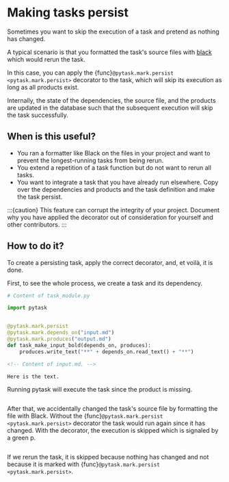 # Making tasks persist

Sometimes you want to skip the execution of a task and pretend as nothing has changed.

A typical scenario is that you formatted the task's source files with [black](https://github.com/psf/black) which would rerun the task.

In this case, you can apply the {func}`@pytask.mark.persist <pytask.mark.persist>`
decorator to the task, which will skip its execution as long as all products exist.

Internally, the state of the dependencies, the source file, and the products are updated
in the database such that the subsequent execution will skip the task successfully.

## When is this useful?

- You ran a formatter like Black on the files in your project and want to prevent the
  longest-running tasks from being rerun.
- You extend a repetition of a task function but do not want to rerun all tasks.
- You want to integrate a task that you have already run elsewhere. Copy over the
  dependencies and products and the task definition and make the task persist.

:::{caution}
This feature can corrupt the integrity of your project. Document why you have applied
the decorator out of consideration for yourself and other contributors.
:::

## How to do it?

To create a persisting task, apply the correct decorator, and, et voilà, it is done.

First, to see the whole process, we create a task and its dependency.

```python
# Content of task_module.py

import pytask


@pytask.mark.persist
@pytask.mark.depends_on("input.md")
@pytask.mark.produces("output.md")
def task_make_input_bold(depends_on, produces):
    produces.write_text("**" + depends_on.read_text() + "**")
```

```md
<!-- Content of input.md. -->

Here is the text.
```

Running pytask will execute the task since the product is missing.

```{image} /_static/images/persist-executed.svg
```

After that, we accidentally changed the task's source file by formatting the file
with Black. Without the {func}`@pytask.mark.persist <pytask.mark.persist>` decorator the
task would run again since it has changed. With the decorator, the execution is skipped
which is signaled by a green p.

```{image} /_static/images/persist-persisted.svg
```

If we rerun the task, it is skipped because nothing has changed and not because
it is marked with {func}`@pytask.mark.persist <pytask.mark.persist>`.

```{image} /_static/images/persist-skipped.svg
```

